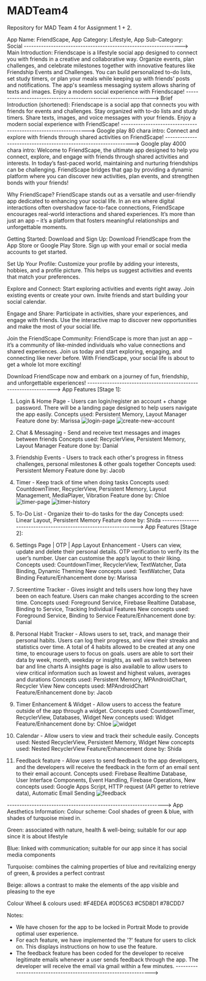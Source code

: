 # MADTeam4
Repository for MAD Team 4 for Assignment 1 + 2.

App Name: FriendScape,
App Category: Lifestyle,
App Sub-Category: Social
---------------------------------------------------------------->
Main Introduction:
Friendscape is a lifestyle social app designed to connect you with friends in a creative and collaborative way.
Organize events, plan challenges, and celebrate milestones together with innovative features like Friendship Events and Challenges.
You can build personalized to-do lists, set study timers, or plan your meals while keeping up with friends' posts and notifications.
The app's seamless messaging system allows sharing of texts and images.
Enjoy a modern social experience with Friendscape!
---------------------------------------------------------------->
Brief Introduction (shortened):
Friendscape is a social app that connects you with friends for events and challenges.
Stay organized with to-do lists and study timers. Share texts, images, and voice messages with your friends.
Enjoy a modern social experience with FriendScape!
---------------------------------------------------------------->
Google play 80 chara intro:
Connect and explore with friends through shared activities on FriendScape!
---------------------------------------------------------------->
Google play 4000 chara intro:
Welcome to FriendScape, the ultimate app designed to help you connect, explore, and engage with friends through shared activities and interests.
In today’s fast-paced world, maintaining and nurturing friendships can be challenging.
FriendScape bridges that gap by providing a dynamic platform where you can discover new activities, plan events, and strengthen bonds with your friends!

Why FriendScape?
FriendScape stands out as a versatile and user-friendly app dedicated to enhancing your social life.
In an era where digital interactions often overshadow face-to-face connections, FriendScape encourages real-world interactions and shared experiences.
It’s more than just an app – it’s a platform that fosters meaningful relationships and unforgettable moments.

Getting Started:
Download and Sign Up: Download FriendScape from the App Store or Google Play Store.
Sign up with your email or social media accounts to get started.

Set Up Your Profile: Customize your profile by adding your interests, hobbies, and a profile picture.
This helps us suggest activities and events that match your preferences.

Explore and Connect: Start exploring activities and events right away.
Join existing events or create your own. Invite friends and start building your social calendar.

Engage and Share: Participate in activities, share your experiences, and engage with friends.
Use the interactive map to discover new opportunities and make the most of your social life.

Join the FriendScape Community:
FriendScape is more than just an app – it’s a community of like-minded individuals who value connections and shared experiences.
Join us today and start exploring, engaging, and connecting like never before.
With FriendScape, your social life is about to get a whole lot more exciting!

Download FriendScape now and embark on a journey of fun, friendship, and unforgettable experiences!
---------------------------------------------------------------->
App Features [Stage 1]:
1. Login & Home Page - Users can login/register an account + change password.
There will be a landing page designed to help users navigate the app easily.
Concepts used: Persistent Memory, Layout Manager
Feature done by: Marissa
   ![login-page](repo_images/login-page.png)
   ![create-new-account](repo_images/create-new-account.png)

2. Chat & Messaging - Send and receive text messages and images between friends
Concepts used: RecyclerView, Persistent Memory, Layout Manager
Feature done by: Danial

3. Friendship Events - Users to track each other's progress in fitness challenges, personal milestones & other goals together
Concepts used: Persistent Memory
Feature done by: Jacob

4. Timer - Keep track of time when doing tasks
Concepts used: CountdownTimer, RecyclerView, Persistent Memory, Layout Management, MediaPlayer, Vibration
Feature done by: Chloe
   ![timer-page](repo_images/timer.png)
![timer-history](repo_images/timer-history.png)

5. To-Do List - Organize their to-do tasks for the day
Concepts used: Linear Layout, Persistent Memory
Feature done by: Shida
---------------------------------------------------------------->
App Features [Stage 2]:
1. Settings Page | OTP | App Layout Enhancement - Users can view, update and delete their personal details.
OTP verification to verify its the user’s number.
User can customise the app’s layout to their liking.
Concepts used: CountdownTimer, RecyclerView, TextWatcher, Data Binding, Dynamic Theming
New concepts used: TextWatcher, Data Binding
Feature/Enhancement done by: Marissa

2. Screentime Tracker - Gives insight and tells users how long they have been on each feature.
Users can make changes according to the screen time.
Concepts used: Foreground Service, Firebase Realtime Database, Binding to Service, Tracking Individual Features
New concepts used: Foreground Service, Binding to Service
Feature/Enhancement done by: Danial

3. Personal Habit Tracker -  Allows users to set, track, and manage their personal habits.
Users can log their progress, and view their streaks and statistics over time. 
A total of 4 habits allowed to be created at any one time, to encourage users to focus on goals.
users are able to sort their data by week, month, weekday or insights, as well as switch between bar and line charts 
A insights page is also available to allow users to view critical information such as lowest and highest values, averages and durations
Concepts used: Persistent Memory, MPAndroidChart, Recycler View
New concepts used: MPAndroidChart
Feature/Enhancement done by: Jacob

4. Timer Enhancement & Widget - Allow users to access the feature outside of the app through a widget.
   Concepts used: CountdownTimer, RecyclerView, Databases, Widget
   New concepts used: Widget
   Feature/Enhancement done by: Chloe
   ![widget](repo_images/widget.png)

5. Calendar - Allow users to view and track their schedule easily.
Concepts used: Nested RecyclerView, Persistent Memory, Widget
New concepts used: Nested RecyclerView
Feature/Enhancement done by: Shida

6. Feedback feature -  Allow users to send feedback to the app developers, and the developers will
receive the feedback in the form of an email sent to their email account.
Concepts used: Firebase Realtime Database, User Interface Components, Event Handling, Firebase Operations,
New concepts used: Google Apps Script, HTTP request (API getter to retrieve data), Automatic Email Sending
   ![feedback](repo_images/feedback.png)

---------------------------------------------------------------->
App Aesthetics Information:
Colour scheme: Cool shades of green & blue, with shades of turquoise mixed in.

Green: associated with nature, health & well-being; suitable for our app since it is about lifestyle

Blue: linked with communication; suitable for our app since it has social media components

Turquoise: combines the calming properties of blue and revitalizing energy of green, & provides a perfect contrast

Beige: allows a contrast to make the elements of the app visible and pleasing to the eye

Colour Wheel & colours used:
#F4EDEA
#0D5C63
#C5D8D1
#78CDD7

Notes:
- We have chosen for the app to be locked in Portrait Mode to provide optimal user experience.
- For each feature, we have implemented the '?' feature for users to click on. This displays instructions
on how to use the feature.
- The feedback feature has been coded for the developer to receive legitimate emails whenever a user sends
feedback through the app. The developer will receive the email via gmail within a few minutes.
---------------------------------------------------------------->